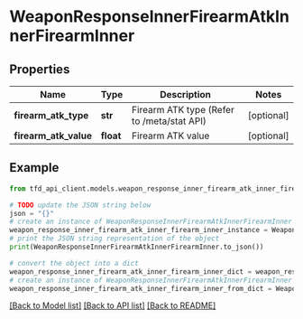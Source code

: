 # WeaponResponseInnerFirearmAtkInnerFirearmInner


## Properties

Name | Type | Description | Notes
------------ | ------------- | ------------- | -------------
**firearm_atk_type** | **str** | Firearm ATK type (Refer to /meta/stat API) | [optional] 
**firearm_atk_value** | **float** | Firearm ATK value | [optional] 

## Example

```python
from tfd_api_client.models.weapon_response_inner_firearm_atk_inner_firearm_inner import WeaponResponseInnerFirearmAtkInnerFirearmInner

# TODO update the JSON string below
json = "{}"
# create an instance of WeaponResponseInnerFirearmAtkInnerFirearmInner from a JSON string
weapon_response_inner_firearm_atk_inner_firearm_inner_instance = WeaponResponseInnerFirearmAtkInnerFirearmInner.from_json(json)
# print the JSON string representation of the object
print(WeaponResponseInnerFirearmAtkInnerFirearmInner.to_json())

# convert the object into a dict
weapon_response_inner_firearm_atk_inner_firearm_inner_dict = weapon_response_inner_firearm_atk_inner_firearm_inner_instance.to_dict()
# create an instance of WeaponResponseInnerFirearmAtkInnerFirearmInner from a dict
weapon_response_inner_firearm_atk_inner_firearm_inner_from_dict = WeaponResponseInnerFirearmAtkInnerFirearmInner.from_dict(weapon_response_inner_firearm_atk_inner_firearm_inner_dict)
```
[[Back to Model list]](../README.md#documentation-for-models) [[Back to API list]](../README.md#documentation-for-api-endpoints) [[Back to README]](../README.md)


